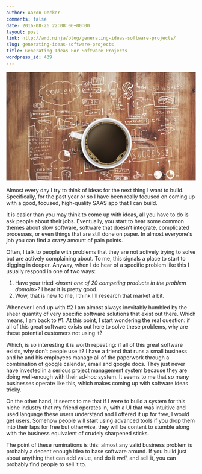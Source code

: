 ```yaml
---
author: Aaron Decker
comments: false
date: 2016-08-26 22:08:06+00:00
layout: post
link: http://ard.ninja/blog/generating-ideas-software-projects/
slug: generating-ideas-software-projects
title: Generating Ideas For Software Projects
wordpress_id: 439
---
```


![ideas](/images/blog/ideas.jpg)

Almost every day I try to think of ideas for the next thing I want to build. Specifically, for the past year or so I have been really focused on coming up with a good, focused, high-quality SAAS app that I can build.

It is easier than you may think to come up with ideas, all you have to do is ask people about their jobs. Eventually, you start to hear some common themes about slow software, software that doesn't integrate, complicated processes, or even things that are still done on paper. In almost everyone's job you can find a crazy amount of pain points.

Often, I talk to people with problems that they are not actively trying to solve but are actively complaining about. To me, this signals a place to start to digging in deeper. Anyway, when I do hear of a specific problem like this I usually respond in one of two ways:

  1. Have your tried _<insert one of 20 competing products in the problem domain>?_ I hear it is pretty good.
  2. Wow, that is new to me, I think I'll research that market a bit.

Whenever I end up with \#2 I am almost always inevitably humbled by the sheer quantity of very specific software solutions that exist out there. Which means, I am back to \#1. At this point, I start wondering the real question: if all of this great software exists out here to solve these problems, why are these potential customers not using it?

Which, is so interesting it is worth repeating: if all of this great software exists, why don't people use it? I have a friend that runs a small business and he and his employees manage all of the paperwork through a combination of google calendar, email and google docs. They just never have invested in a serious project management system because they are doing well-enough with their ad-hoc system. It seems to me that so many businesses operate like this, which makes coming up with software ideas tricky.

On the other hand, It seems to me that if I were to build a system for this niche industry that my friend operates in, with a UI that was intuitive and used language these users understand and I offered it up for free, I would get users. Somehow people will start using advanced tools if you drop them into their laps for free but otherwise, they will be content to stumble along with the business equivalent of crudely sharpened sticks.

The point of these ruminations is this: almost any valid business problem is probably a decent enough idea to base software around. If you build just about anything that can add value, and do it _well_, and sell it, you can probably find people to sell it to.
